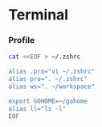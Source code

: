 # Terminal

### Profile

```bash
cat <<EOF > ~/.zshrc

alias .pro="vi ~/.zshrc"
alias pro=". ~/.zshrc"
alias ws=". ~/workspace"

export GOHOME=~/gohome
alias ll="ls -l"
EOF
```
